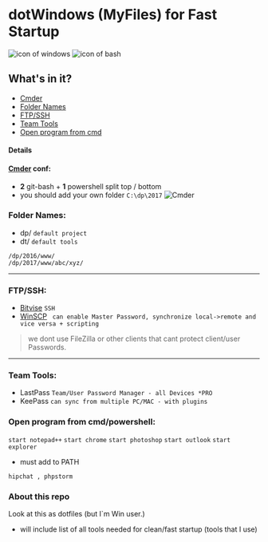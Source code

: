 dotWindows (MyFiles) for Fast Startup
===================
![icon of windows](https://raw.githubusercontent.com/apsolut/dotwindows/master/assets/images/icons/icon-decom-windows-02.png)
![icon of bash](https://raw.githubusercontent.com/apsolut/dotwindows/master/assets/images/icons/icon-decom-bash.png)


## What's in it?

- [Cmder](#cmder-conf)
- [Folder Names](#folder-names)
- [FTP/SSH](#ftpssh)
- [Team Tools](#team-tools)
- [Open program from cmd](#open-pgoram-from-cmd)




#### Details

#### [Cmder](http://cmder.net/) conf:

* **2** git-bash + **1** powershell split top / bottom
* you should add your own folder ``` C:\dp\2017 ```
![Cmder](https://raw.githubusercontent.com/apsolut/dotwindows/master/assets/images/cmder-look-and-feel-2-split-small.png)


### Folder Names:
 - dp/ `default project`
 - dt/ `default tools`
``` 
/dp/2016/www/
/dp/2017/www/abc/xyz/
```
--- 

### FTP/SSH:
- [Bitvise](https://www.bitvise.com/) ``` SSH ```
- [WinSCP](https://winscp.net/eng/index.php)
``` can enable Master Password, synchronize local->remote and vice versa + scripting```
 
> we dont use FileZilla or other clients that cant protect client/user Passwords.
--- 

### Team Tools:
* LastPass ```Team/User Password Manager - all Devices *PRO```
* KeePass ```can sync from multiple PC/MAC - with plugins```



### Open program from cmd/powershell:
```start notepad++```
```start chrome```
```start photoshop```
```start outlook```
```start explorer```

* must add to PATH

```
hipchat , phpstorm
```
 




### About this repo


Look at this as dotfiles (but I`m Win user.)
 - will include list of all tools needed for clean/fast startup (tools that I use)


